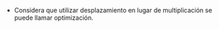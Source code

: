 - Considera que utilizar desplazamiento en lugar de multiplicación se puede llamar optimización.



